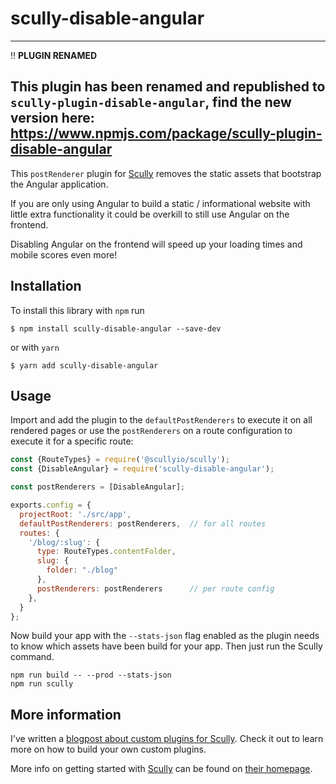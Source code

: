 # scully-disable-angular

---
!! **PLUGIN RENAMED**

This plugin has been renamed and republished to `scully-plugin-disable-angular`, find the new version here:
https://www.npmjs.com/package/scully-plugin-disable-angular
---

This `postRenderer` plugin for [Scully](http://scully.io/) removes the static assets that bootstrap the Angular application.

If you are only using Angular to build a static / informational website with little extra functionality 
it could be overkill to still use Angular on the frontend.
 
Disabling Angular on the frontend will speed up your loading times and mobile scores even more!

## Installation

To install this library with `npm` run

```
$ npm install scully-disable-angular --save-dev
```
or with `yarn`
```
$ yarn add scully-disable-angular
```

## Usage

Import and add the plugin to the `defaultPostRenderers` to execute it on all rendered pages 
or use the `postRenderers` on a route configuration to execute it for a specific route:

```js
const {RouteTypes} = require('@scullyio/scully');
const {DisableAngular} = require('scully-disable-angular');

const postRenderers = [DisableAngular];

exports.config = {
  projectRoot: './src/app',
  defaultPostRenderers: postRenderers,  // for all routes
  routes: {
    '/blog/:slug': {
      type: RouteTypes.contentFolder,
      slug: {
        folder: "./blog"
      },
      postRenderers: postRenderers      // per route config
    },
  }
};
```

Now build your app with the `--stats-json` flag enabled as the plugin needs to know which assets 
have been build for your app. Then just run the Scully command.

```shell script
npm run build -- --prod --stats-json
npm run scully
```

## More information

I've written a [blogpost about custom plugins for Scully](https://samvloeberghs.be/posts/custom-plugins-for-scully-angular-static-site-generator).
Check it out to learn more on how to build your own custom plugins.

More info on getting started with [Scully](http://scully.io/) can be found on [their homepage](http://scully.io/).
